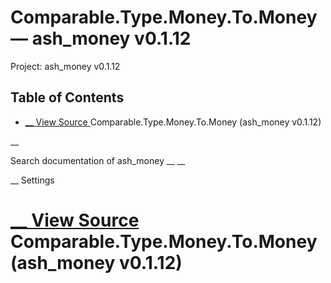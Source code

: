 # Comparable.Type.Money.To.Money — ash_money v0.1.12

Project: ash_money v0.1.12

## Table of Contents

- [ __ View Source ](external_link) Comparable.Type.Money.To.Money (ash_money v0.1.12)

__

Search documentation of ash_money __ __

__ Settings

#  [ __ View Source ](external_link) Comparable.Type.Money.To.Money (ash_money v0.1.12)
